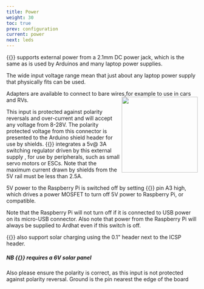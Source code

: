 ```yaml
---
title: Power
weight: 30
toc: true
prev: configuration
current: power
next: leds
---
```




{{<ardhat>}} supports external power from a 2.1mm DC power jack, which is the same as is used by Arduinos and many laptop power supplies.

The wide input voltage range mean that just about any laptop power supply that physically fits can be used.

Adapters are available to connect to bare wires,for example to use in cars and R<img align="right" style="width:200px;height:200px" src="/media/005AX.jpg">Vs.


This input is protected against polarity reversals and over-current and will accept any voltage from 8-28V. The polarity protected voltage from this connector is presented to the Arduino shield header for use by shields. {{<ardhat>}} integrates a 5v@ 3A switching regulator driven by this external supply , for use by peripherals, such as small servo motors or ESCs. Note that the maximum current drawn by shields from the 5V rail must be less than 2.5A.  


5V power to the Raspberry Pi is switched off by setting {{<ardhat>}} pin A3 high, which drives a power MOSFET to turn off 5V power to Raspberry Pi, or compatible.

<div class="note">
  <p>Note that the Raspberry Pi will not turn off if it is connected to USB power on its micro-USB connector.
Also note that power from the Raspberry Pi will always be supplied to Ardhat even if this switch is off.</p>
</div>

  
{{<ardhat>}} also support solar charging using the 0.1" header next to the ICSP header. 

<div class="note warning">
  <h5>NB {{<ardhat>}} requires a 6V solar panel</h5>
  <p>Also please ensure the polarity is correct, as this input is not protected against polarity reversal. Ground is the pin nearest the edge of the board</p>
</div>



